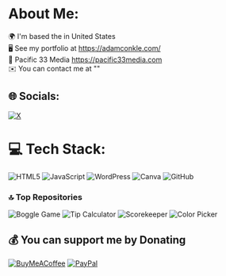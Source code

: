 #   About Me:
🌍  I'm based the in United States<br>🖥️  See my portfolio at https://adamconkle.com/<br>🚀  Pacific 33 Media https://pacific33media.com<br> ✉️  You can contact me at ""<br>

## 🌐 Socials:
[![X](https://img.shields.io/badge/X-black.svg?logo=X&logoColor=white)](https://x.com/AdamCDesigns) 

# 💻 Tech Stack:
![HTML5](https://img.shields.io/badge/html5-%23E34F26.svg?style=flat-square&logo=html5&logoColor=white)
![JavaScript](https://img.shields.io/badge/javascript-%23323330.svg?style=flat-square&logo=javascript&logoColor=%23F7DF1E) 
![WordPress](https://img.shields.io/badge/WordPress-%23117AC9.svg?style=flat-square&logo=WordPress&logoColor=white) 
![Canva](https://img.shields.io/badge/Canva-%2300C4CC.svg?style=flat-square&logo=Canva&logoColor=white) 
![GitHub](https://img.shields.io/badge/github-%23121011.svg?style=flat-square&logo=github&logoColor=white) 



### 🔝 Top Repositories
![Boggle Game](https://adamconkle.github.io/bogglegame/)
![Tip Calculator](https://adamconkle.github.io/tipcalculator/)
![Scorekeeper](https://adamconkle.github.io/scorekeeper/)
![Color Picker](https://adamconkle.github.io/colorpicker/)


  ## 💰 You can support me by Donating
  [![BuyMeACoffee](https://img.shields.io/badge/Buy%20Me%20a%20Coffee-ffdd00?style=for-the-badge&logo=buy-me-a-coffee&logoColor=black)](https://buymeacoffee.com/adamcdesigns) [![PayPal](https://img.shields.io/badge/PayPal-00457C?style=for-the-badge&logo=paypal&logoColor=white)](https://www.paypal.com/paypalme/pacific33media) 

  

